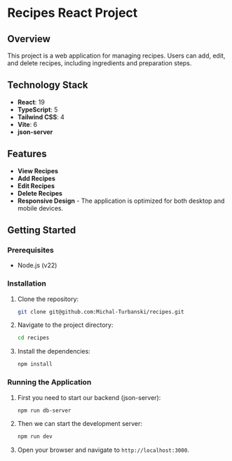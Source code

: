 # Recipes React Project

## Overview

This project is a web application for managing recipes. Users can add, edit, and delete recipes, including ingredients and preparation steps. 

## Technology Stack

- **React**: 19
- **TypeScript**: 5
- **Tailwind CSS**: 4
- **Vite**: 6
- **json-server**

## Features

- **View Recipes**
- **Add Recipes**
- **Edit Recipes**
- **Delete Recipes**
- **Responsive Design** - The application is optimized for both desktop and mobile devices.

## Getting Started

### Prerequisites

- Node.js (v22)

### Installation

1. Clone the repository:
    ```sh
    git clone git@github.com:Michal-Turbanski/recipes.git
    ```
2. Navigate to the project directory:
    ```sh
    cd recipes
    ```
3. Install the dependencies:
    ```sh
    npm install
    ```

### Running the Application

1. First you need to start our backend (json-server):
    ```sh
    npm run db-server
    ```

2. Then we can start the development server:
    ```sh
    npm run dev
    ```
3. Open your browser and navigate to `http://localhost:3000`.
